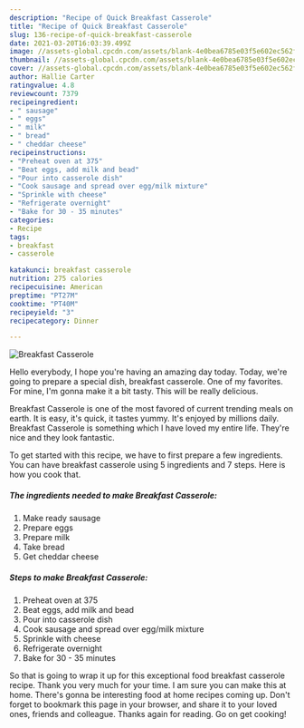 ```yaml
---
description: "Recipe of Quick Breakfast Casserole"
title: "Recipe of Quick Breakfast Casserole"
slug: 136-recipe-of-quick-breakfast-casserole
date: 2021-03-20T16:03:39.499Z
image: //assets-global.cpcdn.com/assets/blank-4e0bea6785e03f5e602ec562f230caae08da540cada707380b4fe1bbebba43da.png
thumbnail: //assets-global.cpcdn.com/assets/blank-4e0bea6785e03f5e602ec562f230caae08da540cada707380b4fe1bbebba43da.png
cover: //assets-global.cpcdn.com/assets/blank-4e0bea6785e03f5e602ec562f230caae08da540cada707380b4fe1bbebba43da.png
author: Hallie Carter
ratingvalue: 4.8
reviewcount: 7379
recipeingredient:
- " sausage"
- " eggs"
- " milk"
- " bread"
- " cheddar cheese"
recipeinstructions:
- "Preheat oven at 375"
- "Beat eggs, add milk and bead"
- "Pour into casserole dish"
- "Cook sausage and spread over egg/milk mixture"
- "Sprinkle with cheese"
- "Refrigerate overnight"
- "Bake for 30 - 35 minutes"
categories:
- Recipe
tags:
- breakfast
- casserole

katakunci: breakfast casserole 
nutrition: 275 calories
recipecuisine: American
preptime: "PT27M"
cooktime: "PT40M"
recipeyield: "3"
recipecategory: Dinner

---
```



![Breakfast Casserole](//assets-global.cpcdn.com/assets/blank-4e0bea6785e03f5e602ec562f230caae08da540cada707380b4fe1bbebba43da.png)

Hello everybody, I hope you're having an amazing day today. Today, we're going to prepare a special dish, breakfast casserole. One of my favorites. For mine, I'm gonna make it a bit tasty. This will be really delicious.

Breakfast Casserole is one of the most favored of current trending meals on earth. It is easy, it's quick, it tastes yummy. It's enjoyed by millions daily. Breakfast Casserole is something which I have loved my entire life. They're nice and they look fantastic.




To get started with this recipe, we have to first prepare a few ingredients. You can have breakfast casserole using 5 ingredients and 7 steps. Here is how you cook that.

<!--inarticleads1-->

##### The ingredients needed to make Breakfast Casserole:

1. Make ready  sausage
1. Prepare  eggs
1. Prepare  milk
1. Take  bread
1. Get  cheddar cheese




<!--inarticleads2-->

##### Steps to make Breakfast Casserole:

1. Preheat oven at 375
1. Beat eggs, add milk and bead
1. Pour into casserole dish
1. Cook sausage and spread over egg/milk mixture
1. Sprinkle with cheese
1. Refrigerate overnight
1. Bake for 30 - 35 minutes




So that is going to wrap it up for this exceptional food breakfast casserole recipe. Thank you very much for your time. I am sure you can make this at home. There's gonna be interesting food at home recipes coming up. Don't forget to bookmark this page in your browser, and share it to your loved ones, friends and colleague. Thanks again for reading. Go on get cooking!

